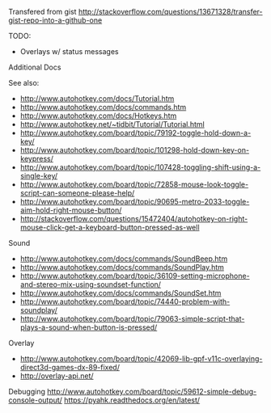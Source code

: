 Transfered from gist
http://stackoverflow.com/questions/13671328/transfer-gist-repo-into-a-github-one

TODO:
* Overlays w/ status messages

Additional Docs

See also:
* http://www.autohotkey.com/docs/Tutorial.htm
* http://www.autohotkey.com/docs/commands.htm
* http://www.autohotkey.com/docs/Hotkeys.htm
* http://www.autohotkey.net/~tidbit/Tutorial/Tutorial.html
* http://www.autohotkey.com/board/topic/79192-toggle-hold-down-a-key/
* http://www.autohotkey.com/board/topic/101298-hold-down-key-on-keypress/
* http://www.autohotkey.com/board/topic/107428-toggling-shift-using-a-single-key/
* http://www.autohotkey.com/board/topic/72858-mouse-look-toggle-script-can-someone-please-help/
* http://www.autohotkey.com/board/topic/90695-metro-2033-toggle-aim-hold-right-mouse-button/
* http://stackoverflow.com/questions/15472404/autohotkey-on-right-mouse-click-get-a-keyboard-button-pressed-as-well

Sound
* http://www.autohotkey.com/docs/commands/SoundBeep.htm
* http://www.autohotkey.com/docs/commands/SoundPlay.htm
* http://www.autohotkey.com/board/topic/36109-setting-microphone-and-stereo-mix-using-soundset-function/
* http://www.autohotkey.com/docs/commands/SoundSet.htm
* http://www.autohotkey.com/board/topic/74440-problem-with-soundplay/
* http://www.autohotkey.com/board/topic/79063-simple-script-that-plays-a-sound-when-button-is-pressed/

Overlay
* http://www.autohotkey.com/board/topic/42069-lib-gpf-v11c-overlaying-direct3d-games-dx-89-fixed/
* http://overlay-api.net/

Debugging
http://www.autohotkey.com/board/topic/59612-simple-debug-console-output/
https://pyahk.readthedocs.org/en/latest/

